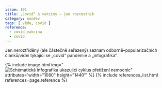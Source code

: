 ```yaml
---
issue: 101
title: „Covid” & vakcíny – jen rozcestník
category: nondev
tags: [ věda, covid ]
reference:
  - covid_vakcina
  - covid
---
```


Jen neroztříděný (ale částečně seřazený) seznam odborně–popularizačních článků/videí týkající se „covid” pandemie a „infografika”.

<!--more-->

{% include image.html
  img="![Schématická infografika ukazujicí cyklus přetížení nemocnic](https://pbs.twimg.com/media/EkytPuWXIAIu-f-?format=jpg&name=large)"
  attributes='width="1080" height="1440"'
%}
{% include references_list.html references=page.reference %}